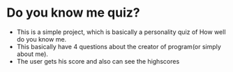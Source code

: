 # Do you know me quiz?
* This is a simple project, which is basically a personality quiz of How well do you know me. 
* This basically have 4 questions about the creator of program(or simply about me).
* The user gets his score and also can see the highscores
